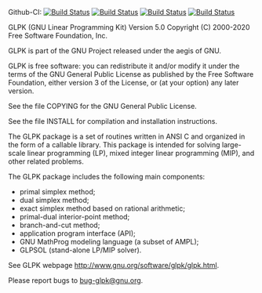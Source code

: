 Github-CI:
[![Build Status][github_docker_status]][github_docker_link]
[![Build Status][github_linux_status]][github_linux_link]
[![Build Status][github_macos_status]][github_macos_link]
[![Build Status][github_windows_status]][github_windows_link]

[github_docker_status]: https://github.com/Mizux/GLPK/actions/workflows/amd64_docker.yml/badge.svg
[github_docker_link]: https://github.com/Mizux/GLPK/actions/workflows/amd64_docker.yml
[github_linux_status]: https://github.com/Mizux/GLPK/actions/workflows/amd64_linux.yml/badge.svg
[github_linux_link]: https://github.com/Mizux/GLPK/actions/workflows/amd64_linux.yml
[github_macos_status]: https://github.com/Mizux/GLPK/actions/workflows/amd64_macos.yml/badge.svg
[github_macos_link]: https://github.com/Mizux/GLPK/actions/workflows/amd64_macos.yml
[github_windows_status]: https://github.com/Mizux/GLPK/actions/workflows/amd64_windows.yml/badge.svg
[github_windows_link]: https://github.com/Mizux/GLPK/actions/workflows/amd64_windows.yml

GLPK (GNU Linear Programming Kit) Version 5.0
Copyright (C) 2000-2020 Free Software Foundation, Inc.

GLPK is part of the GNU Project released under the aegis of GNU.

GLPK is free software: you can redistribute it and/or modify it
under the terms of the GNU General Public License as published by the
Free Software Foundation, either version 3 of the License, or (at your
option) any later version.

See the file COPYING for the GNU General Public License.

See the file INSTALL for compilation and installation instructions.

The GLPK package is a set of routines written in ANSI C and organized
in the form of a callable library. This package is intended for solving
large-scale linear programming (LP), mixed integer linear programming
(MIP), and other related problems.

The GLPK package includes the following main components:

* primal simplex method;
* dual simplex method;
* exact simplex method based on rational arithmetic;
* primal-dual interior-point method;
* branch-and-cut method;
* application program interface (API);
* GNU MathProg modeling language (a subset of AMPL);
* GLPSOL (stand-alone LP/MIP solver).

See GLPK webpage <http://www.gnu.org/software/glpk/glpk.html>.

Please report bugs to <bug-glpk@gnu.org>.
